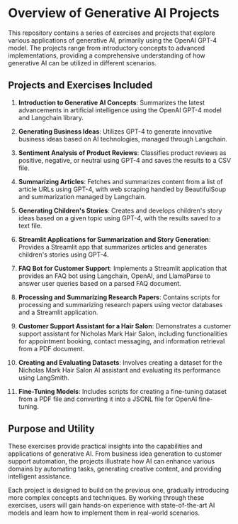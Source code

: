 # Overview of Generative AI Projects

This repository contains a series of exercises and projects that explore various applications of generative AI, primarily using the OpenAI GPT-4 model. The projects range from introductory concepts to advanced implementations, providing a comprehensive understanding of how generative AI can be utilized in different scenarios.

## Projects and Exercises Included

1. **Introduction to Generative AI Concepts**: Summarizes the latest advancements in artificial intelligence using the OpenAI GPT-4 model and Langchain library.

2. **Generating Business Ideas**: Utilizes GPT-4 to generate innovative business ideas based on AI technologies, managed through Langchain.

3. **Sentiment Analysis of Product Reviews**: Classifies product reviews as positive, negative, or neutral using GPT-4 and saves the results to a CSV file.

4. **Summarizing Articles**: Fetches and summarizes content from a list of article URLs using GPT-4, with web scraping handled by BeautifulSoup and summarization managed by Langchain.

5. **Generating Children's Stories**: Creates and develops children's story ideas based on a given topic using GPT-4, with the results saved to a text file.

6. **Streamlit Applications for Summarization and Story Generation**: Provides a Streamlit app that summarizes articles and generates children's stories using GPT-4.

7. **FAQ Bot for Customer Support**: Implements a Streamlit application that provides an FAQ bot using Langchain, OpenAI, and LlamaParse to answer user queries based on a parsed FAQ document.

8. **Processing and Summarizing Research Papers**: Contains scripts for processing and summarizing research papers using vector databases and a Streamlit application.

9. **Customer Support Assistant for a Hair Salon**: Demonstrates a customer support assistant for Nicholas Mark Hair Salon, including functionalities for appointment booking, contact messaging, and information retrieval from a PDF document.

10. **Creating and Evaluating Datasets**: Involves creating a dataset for the Nicholas Mark Hair Salon AI assistant and evaluating its performance using LangSmith.

11. **Fine-Tuning Models**: Includes scripts for creating a fine-tuning dataset from a PDF file and converting it into a JSONL file for OpenAI fine-tuning.

## Purpose and Utility

These exercises provide practical insights into the capabilities and applications of generative AI. From business idea generation to customer support automation, the projects illustrate how AI can enhance various domains by automating tasks, generating creative content, and providing intelligent assistance.

Each project is designed to build on the previous one, gradually introducing more complex concepts and techniques. By working through these exercises, users will gain hands-on experience with state-of-the-art AI models and learn how to implement them in real-world scenarios.